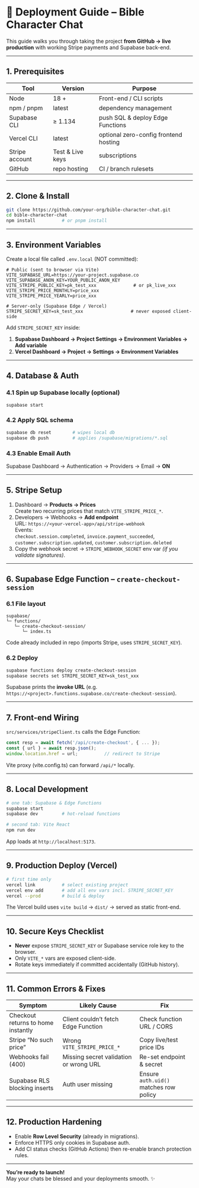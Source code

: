 # 🚀 Deployment Guide – Bible Character Chat

This guide walks you through taking the project **from GitHub → live production** with working Stripe payments and Supabase back-end.

---

## 1. Prerequisites

| Tool | Version | Purpose |
|------|---------|---------|
| Node | 18 + | Front-end / CLI scripts |
| npm / pnpm | latest | dependency management |
| Supabase CLI | ≥ 1.134 | push SQL & deploy Edge Functions |
| Vercel CLI | latest | optional zero-config frontend hosting |
| Stripe account | Test & Live keys | subscriptions |
| GitHub | repo hosting | CI / branch rulesets |

---

## 2. Clone & Install

```bash
git clone https://github.com/your-org/bible-character-chat.git
cd bible-character-chat
npm install          # or pnpm install
```

---

## 3. Environment Variables

Create a local file called `.env.local` (NOT committed):

```
# Public (sent to browser via Vite)
VITE_SUPABASE_URL=https://your-project.supabase.co
VITE_SUPABASE_ANON_KEY=YOUR_PUBLIC_ANON_KEY
VITE_STRIPE_PUBLIC_KEY=pk_test_xxx              # or pk_live_xxx
VITE_STRIPE_PRICE_MONTHLY=price_xxx
VITE_STRIPE_PRICE_YEARLY=price_xxx

# Server-only (Supabase Edge / Vercel)
STRIPE_SECRET_KEY=sk_test_xxx                  # never exposed client-side
```

Add `STRIPE_SECRET_KEY` inside:

1. **Supabase Dashboard → Project Settings → Environment Variables → Add variable**  
2. **Vercel Dashboard → Project → Settings → Environment Variables**

---

## 4. Database & Auth

### 4.1 Spin up Supabase locally (optional)

```bash
supabase start
```

### 4.2 Apply SQL schema

```bash
supabase db reset        # wipes local db
supabase db push         # applies /supabase/migrations/*.sql
```

### 4.3 Enable Email Auth  
Supabase Dashboard → Authentication → Providers → Email → **ON**

---

## 5. Stripe Setup

1. Dashboard → **Products → Prices**  
   Create two recurring prices that match `VITE_STRIPE_PRICE_*`.
2. Developers → Webhooks → **Add endpoint**  
   URL: `https://<your-vercel-app>/api/stripe-webhook`  
   Events:  
   `checkout.session.completed`, `invoice.payment_succeeded`,  
   `customer.subscription.updated`, `customer.subscription.deleted`
3. Copy the webhook secret → `STRIPE_WEBHOOK_SECRET` env var *(if you validate signatures)*.

---

## 6. Supabase Edge Function – `create-checkout-session`

### 6.1 File layout

```
supabase/
└─ functions/
   └─ create-checkout-session/
      └─ index.ts
```

Code already included in repo (imports Stripe, uses `STRIPE_SECRET_KEY`).

### 6.2 Deploy

```bash
supabase functions deploy create-checkout-session
supabase secrets set STRIPE_SECRET_KEY=sk_test_xxx
```

Supabase prints the **invoke URL** (e.g.  
`https://<project>.functions.supabase.co/create-checkout-session`).

---

## 7. Front-end Wiring

`src/services/stripeClient.ts` calls the Edge Function:

```ts
const resp = await fetch('/api/create-checkout', { ... });
const { url } = await resp.json();
window.location.href = url;          // redirect to Stripe
```

Vite proxy (vite.config.ts) can forward `/api/*` locally.

---

## 8. Local Development

```bash
# one tab: Supabase & Edge Functions
supabase start
supabase dev         # hot-reload functions

# second tab: Vite React
npm run dev
```

App loads at `http://localhost:5173`.

---

## 9. Production Deploy (Vercel)

```bash
# first time only
vercel link          # select existing project
vercel env add       # add all env vars incl. STRIPE_SECRET_KEY
vercel --prod        # build & deploy
```

The Vercel build uses `vite build` → `dist/` → served as static front-end.

---

## 10. Secure Keys Checklist

- **Never** expose `STRIPE_SECRET_KEY` or Supabase service role key to the browser.
- Only `VITE_*` vars are exposed client-side.
- Rotate keys immediately if committed accidentally (GitHub history).

---

## 11. Common Errors & Fixes

| Symptom | Likely Cause | Fix |
|---------|--------------|-----|
| Checkout returns to home instantly | Client couldn’t fetch Edge Function | Check function URL / CORS |
| Stripe “No such price” | Wrong `VITE_STRIPE_PRICE_*` | Copy live/test price IDs |
| Webhooks fail (400) | Missing secret validation or wrong URL | Re-set endpoint & secret |
| Supabase RLS blocking inserts | Auth user missing | Ensure `auth.uid()` matches row policy |

---

## 12. Production Hardening

- Enable **Row Level Security** (already in migrations).
- Enforce HTTPS only cookies in Supabase auth.
- Add CI status checks (GitHub Actions) then re-enable branch protection rules.

---

**You’re ready to launch!**  
May your chats be blessed and your deployments smooth. ✨
